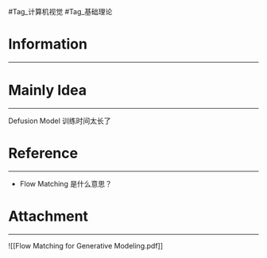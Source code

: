 #Tag_计算机视觉 #Tag_基础理论 
# Information
---


# Mainly Idea
---
Defusion Model 训练时间太长了

# Reference
---
- Flow Matching 是什么意思？

# Attachment
---
![[Flow Matching for Generative Modeling.pdf]]
